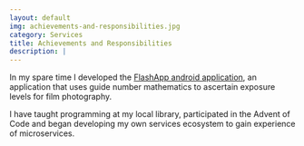 ```yaml
---
layout: default
img: achievements-and-responsibilities.jpg
category: Services
title: Achievements and Responsibilities
description: |
---
```

In my spare time I developed the <a href="https://play.google.com/store/apps/details?id=com.flashapp.jamescollerton.flashapp">FlashApp android application</a>, an application
that uses guide number mathematics to ascertain exposure levels for film photography.

I have taught programming at my local library, participated in the Advent of Code and began developing my own services ecosystem to gain experience of microservices.
